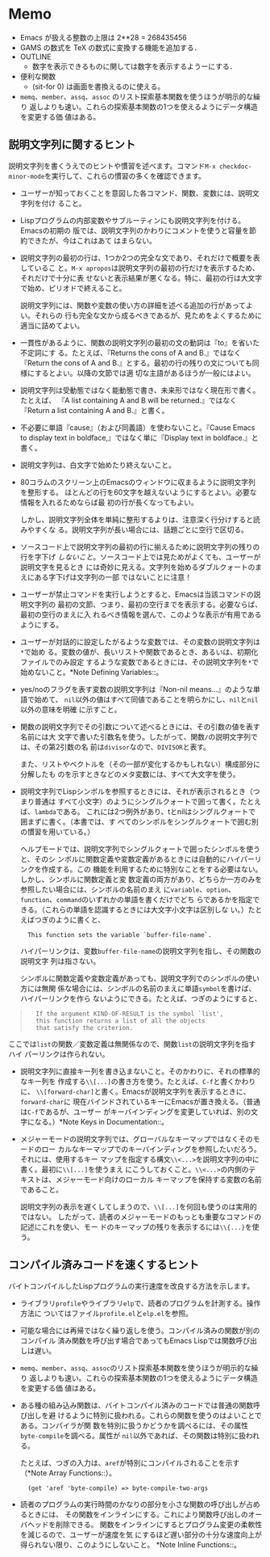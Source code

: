 <!--
Author:		     Shiro Takeda
First-written:       <2003/02/21>
Time-stamp:	     <2016-03-16 12:11:10 st>
-->

Memo
============================================================

* Emacs が扱える整数の上限は 2**28 = 268435456
* GAMS の数式を TeX の数式に変換する機能を追加する．
* OUTLINE
  + 数字を表示できるものに関しては数字を表示するようーにする．
* 便利な関数
  + (sit-for 0) は画面を書換えるのに使える。
* `memq`、`member`、`assq`、`assoc` のリスト探索基本関数を使うほうが明示的な繰り
  返しよりも速い。これらの探索基本関数の1つを使えるようにデータ構造を変更する価
  値はある。
     

## 説明文字列に関するヒント

説明文字列を書くうえでのヒントや慣習を述べます。コマンド`M-x
checkdoc-minor-mode`を実行して、これらの慣習の多くを確認できます。

* ユーザーが知っておくことを意図した各コマンド、関数、変数には、説明文字列を付け
  ること。

* Lispプログラムの内部変数やサブルーティンにも説明文字列を付ける。Emacsの初期の
  版では、説明文字列のかわりにコメントを使うと容量を節約できたが、今はこれはあて
  はまらない。

* 説明文字列の最初の行は、1つか2つの完全な文であり、それだけで概要を表しているこ
  と。`M-x apropos`は説明文字列の最初の行だけを表示するため、それだけで十分に表
  せないと表示結果が悪くなる。特に、最初の行は大文字で始め、ピリオドで終えること。

  説明文字列には、関数や変数の使い方の詳細を述べる追加の行があってよい。それらの
  行も完全な文から成るべきであるが、見ためをよくするために適当に詰めてよい。

* 一貫性があるように、関数の説明文字列の最初の文の動詞は『to』を省いた不定詞にす
  る。たとえば、『Returns the cons of A and B.』ではなく『Return the cons of A
  and B.』とする。最初の行の残りの文についても同様にするとよい。以降の文節では適
  切な主語があるほうが一般にはよい。

* 説明文字列は受動態ではなく能動態で書き、未来形ではなく現在形で書く。たとえば、
  『A list containing A and B will be returned.』ではなく『Return a list
  containing A and B.』と書く。

* 不必要に単語『cause』（および同義語）を使わないこと。『Cause Emacs to display
  text in boldface,』ではなく単に『Display text in boldface.』と書く。

* 説明文字列は、白文字で始めたり終えないこと。

* 80コラムのスクリーン上のEmacsのウィンドウに収まるように説明文字列を整形する。
  ほとんどの行を60文字を越えないようにするとよい。必要な情報を入れるためならば最
  初の行が長くなってもよい。

  しかし、説明文字列全体を単純に整形するよりは、注意深く行分けすると読みやすくな
  る。説明文字列が長い場合には、話題ごとに空行で区切る。

* ソースコード上で説明文字列の最初の行に揃えるために説明文字列の残りの行を字下げ
  *しないこと*。ソースコード上では見ためがよくても、ユーザーが説明文字を見るとき
  には奇妙に見える。文字列を始めるダブルクォートのまえにある字下げは文字列の一部
  ではないことに注意！

* ユーザーが禁止コマンドを実行しようとすると、Emacsは当該コマンドの説明文字列の
  最初の文節、つまり、最初の空行までを表示する。必要ならば、最初の空行のまえに入
  れるべき情報を選んで、このような表示が有用であるようにする。

* ユーザーが対話的に設定したがるような変数では、その変数の説明文字列は`*`で始め
  る。変数の値が、長いリストや関数であるとき、あるいは、初期化ファイルでのみ設定
  するような変数であるときには、その説明文字列を`*`で始めないこと。*Note
  Defining Variables::。

* yes/noのフラグを表す変数の説明文字列は『Non-nil means...』のような単語で始めて、
  `nil`以外の値はすべて同値であることを明らかにし、`nil`と`nil`以外の意味を明確
  に示すこと。

* 関数の説明文字列でその引数について述べるときには、その引数の値を表す名前には大
  文字で書いた引数名を使う。したがって、関数`/`の説明文字列では、その第2引数の名
  前は`divisor`なので、`DIVISOR`と表す。

  また、リストやベクトルを（その一部が変化するかもしれない）構成部分に分解したも
  のを示すときなどのメタ変数には、すべて大文字を使う。

* 説明文字列でLispシンボルを参照するときには、それが表示されるとき（つまり普通は
  すべて小文字）のようにシングルクォートで囲って書く。たとえば、`lambda`である。
  これには2つ例外があり、tとnilはシングルクォートで囲まずに書く。（本書では、す
  べてのシンボルをシングルクォートで囲む別の慣習を用いている。）

  ヘルプモードでは、説明文字列でシングルクォートで囲ったシンボルを使うと、そのシ
  ンボルに関数定義や変数定義があるときには自動的にハイパーリンクを作成する。この
  機能を利用するために特別なことをする必要はない。しかし、シンボルに関数定義と変
  数定義の両方があり、どちらか一方のみを参照したい場合には、シンボルの名前のまえ
  に`variable`、`option`、`function`、`command`のいずれかの単語を書くだけでどち
  らであるかを指定できる。（これらの単語を認識するときには大文字小文字は区別しな
  い。）たとえばつぎのように書くと、

        This function sets the variable `buffer-file-name`.

  ハイパーリンクは、変数`buffer-file-name`の説明文字列を指し、その関数の説明文字
  列は指さない。

  シンボルに関数定義や変数定義があっても、説明文字列でのシンボルの使い方には無関
  係な場合には、シンボルの名前のまえに単語`symbol`を書けば、ハイパーリンクを作ら
  ないようにできる。たとえば、つぎのようにすると、

>       If the argument KIND-OF-RESULT is the symbol `list',
>       this function returns a list of all the objects
>       that satisfy the criterion.

  ここでは`list`の関数／変数定義は無関係なので、関数`list`の説明文字列を指すハイ
  パーリンクは作られない。

* 説明文字列に直接キー列を書き込まないこと。そのかわりに、それの標準的なキー列を
  作成する`\\[...]`の書き方を使う。たとえば、`C-f`と書くかわりに、
  `\\[forward-char]`と書く。Emacsが説明文字列を表示するときに、`forward-char`に
  現在バインドされているキーにEmacsが置き換える。（普通は`C-f`であるが、ユーザー
  がキーバインディングを変更していれば、別の文字になる。）*Note Keys in
  Documentation::。

* メジャーモードの説明文字列では、グローバルなキーマップではなくそのモードのロー
  カルなキーマップでのキーバインディングを参照したいだろう。それには、使用するキー
  マップを指定する構文`\\<...>`を説明文字列の中に書く。最初に`\\[...]`を使うまえ
  にこうしておくこと。`\\<...>`の内側のテキストは、メジャーモード向けのローカル
  キーマップを保持する変数の名前であること。

  説明文字列の表示を遅くしてしまうので、`\\[...]`を何回も使うのは実用的ではない。
  したがって、読者のメジャーモードのもっとも重要なコマンドの記述にこれを使い、モー
  ドのキーマップの残りを表示するには`\\{...}`を使う。


## コンパイル済みコードを速くするヒント

バイトコンパイルしたLispプログラムの実行速度を改良する方法を示します。

* ライブラリ`profile`やライブラリ`elp`で、読者のプログラムを計測する。操作方法に
  ついてはファイル`profile.el`と`elp.el`を参照。

* 可能な場合には再帰ではなく繰り返しを使う。コンパイル済みの関数が別のコンパイル
  済み関数を呼び出す場合であってもEmacs Lispでは関数呼び出しは遅い。

* `memq`、`member`、`assq`、`assoc`のリスト探索基本関数を使うほうが明示的な繰り
  返しよりも速い。これらの探索基本関数の1つを使えるようにデータ構造を変更する価
  値はある。

* ある種の組み込み関数は、バイトコンパイル済みのコードでは普通の関数呼び出しを避
  けるように特別に扱われる。これらの関数を使うのはよいことである。コンパイラが関
  数を特別に扱うかどうかを調べるには、その属性`byte-compile`を調べる。属性が
  `nil`以外であれば、その関数は特別に扱われる。

  たとえば、つぎの入力は、`aref`が特別にコンパイルされることを示す（*Note Array
  Functions::）。

        (get 'aref 'byte-compile) => byte-compile-two-args

* 読者のプログラムの実行時間のかなりの部分を小さな関数の呼び出しが占めるときには、
  その関数をインラインにする。これにより関数呼び出しのオーバヘッドを削除できる。
  関数をインラインにするとプログラム変更の柔軟性を減じるので、ユーザーが速度を気
  にするほど遅い部分の十分な速度向上が得られない限り、このようにしないこと。
  *Note Inline Functions::。
  

<!--
--------------------
Local Variables:
mode: markdown
coding: utf-8-dos
fill-column: 74
End:
-->
